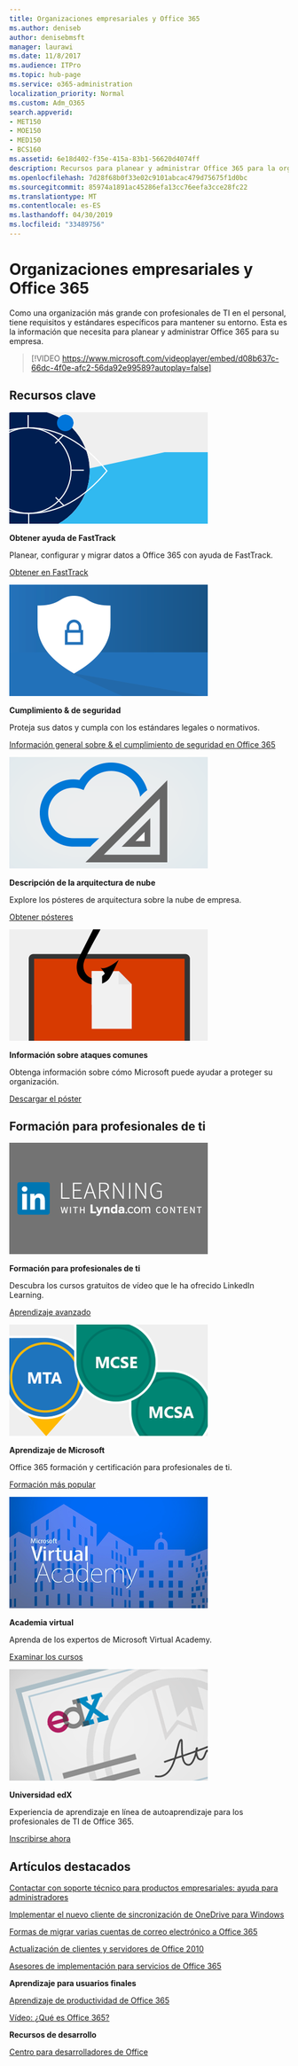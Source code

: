 ```yaml
---
title: Organizaciones empresariales y Office 365
ms.author: deniseb
author: denisebmsft
manager: laurawi
ms.date: 11/8/2017
ms.audience: ITPro
ms.topic: hub-page
ms.service: o365-administration
localization_priority: Normal
ms.custom: Adm_O365
search.appverid:
- MET150
- MOE150
- MED150
- BCS160
ms.assetid: 6e18d402-f35e-415a-83b1-56620d4074ff
description: Recursos para planear y administrar Office 365 para la organización de la empresa.
ms.openlocfilehash: 7d28f68b0f33e02c9101abcac479d75675f1d0bc
ms.sourcegitcommit: 85974a1891ac45286efa13cc76eefa3cce28fc22
ms.translationtype: MT
ms.contentlocale: es-ES
ms.lasthandoff: 04/30/2019
ms.locfileid: "33489756"
---
```

# <a name="enterprise-organizations-and-office-365"></a>Organizaciones empresariales y Office 365

Como una organización más grande con profesionales de TI en el personal, tiene requisitos y estándares específicos para mantener su entorno. Esta es la información que necesita para planear y administrar Office 365 para su empresa.
  

> [!VIDEO https://www.microsoft.com/videoplayer/embed/d08b637c-66dc-4f0e-afc2-56da92e99589?autoplay=false]
  
## <a name="key-resources"></a>Recursos clave

![Símbolo de ojo de FastTrack para previsión](media/263443cf-d8bd-460b-ac46-a08323551f3f.png)
  
 **Obtener ayuda de FastTrack**
  
Planear, configurar y migrar datos a Office 365 con ayuda de FastTrack.
  
[Obtener en FastTrack](https://go.microsoft.com/fwlink/?linkid=238431)
  
![Símbolos de seguridad y cumplimiento](media/f96c2cdf-d151-4f44-bb11-20bb7f366a21.png)
  
 **Cumplimiento &amp; de seguridad**
  
Proteja sus datos y cumpla con los estándares legales o normativos.
  
[Información general sobre &amp; el cumplimiento de seguridad en Office 365](https://support.office.com/article/dcb83b2c-ac66-4ced-925d-50eb9698a0b2)
  
![Símbolos de nube y arquitectura](media/2850ac8d-4c99-4825-869e-83724c4ef54e.png)
  
 **Descripción de la arquitectura de nube**
  
Explore los pósteres de arquitectura sobre la nube de empresa.
  
[Obtener pósteres](https://aka.ms/cloudarch)
  
[![Un enganche de pescado snagging un documento en una pantalla (ataque de phishing)](media/dc32a996-623a-400c-9b7a-ed1b89a56948.png)](https://aka.ms/commonattacks)
  
 **Información sobre ataques comunes**
  
Obtenga información sobre cómo Microsoft puede ayudar a proteger su organización.
  
[Descargar el póster](https://aka.ms/commonattacks)
  
## <a name="training-for-it-pros"></a>Formación para profesionales de ti

![Formación para profesionales de TI de LinkedIn Learning](media/b951eac7-9d99-42b5-86a3-3058a6445077.png)
  
 **Formación para profesionales de ti**
  
Descubra los cursos gratuitos de vídeo que le ha ofrecido LinkedIn Learning.
  
[Aprendizaje avanzado](https://support.office.com/article/68cc9b95-0bdc-491e-a81f-ee70b3ec63c5.aspx)
  
![Certificaciones de Microsoft Learning: MTA, MCSE, MCSA](media/8eab3b6a-5aff-423c-9c57-fd078fdebca8.png)
  
 **Aprendizaje de Microsoft**
  
Office 365 formación y certificación para profesionales de ti.
  
[Formación más popular](https://go.microsoft.com/fwlink/?linkid=826247)
  
![Microsoft Virtual Academy](media/1bced083-acd6-4705-9f22-22009166a5d7.png)
  
 **Academia virtual**
  
Aprenda de los expertos de Microsoft Virtual Academy.
  
[Examinar los cursos](https://go.microsoft.com/fwlink/?linkid=826248)
  
![certificado de Universidad edX](media/c52ff863-94fa-4d6e-b91f-f9057956a7b0.png)
  
 **Universidad edX**
  
Experiencia de aprendizaje en línea de autoaprendizaje para los profesionales de TI de Office 365.
  
[Inscribirse ahora](https://go.microsoft.com/fwlink/?linkid=852994)
  
## <a name="featured-articles"></a>Artículos destacados

[Contactar con soporte técnico para productos empresariales: ayuda para administradores](https://support.office.com/article/32a17ca7-6fa0-4870-8a8d-e25ba4ccfd4b)
  
[Implementar el nuevo cliente de sincronización de OneDrive para Windows](https://support.office.com/article/3f3a511c-30c6-404a-98bf-76f95c519668)
  
[Formas de migrar varias cuentas de correo electrónico a Office 365](https://support.office.com/article/0a4913fe-60fb-498f-9155-a86516418842)
  
[Actualización de clientes y servidores de Office 2010](upgrade-from-office-2010-servers-and-products.md)
  
[Asesores de implementación para servicios de Office 365](deployment-advisors-for-office-365.md)
  
 **Aprendizaje para usuarios finales**
  
[Aprendizaje de productividad de Office 365](https://support.office.com/article/af07cb6b-980d-4f33-8599-322582767408)
  
[Vídeo: ¿Qué es Office 365?](https://support.office.com/article/847caf12-2589-452c-8aca-1c009797678b)
  
 **Recursos de desarrollo**
  
[Centro para desarrolladores de Office](https://go.microsoft.com/fwlink/?linkid=615418)
  

